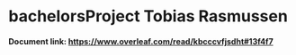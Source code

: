 # bachelorsProject Tobias Rasmussen
#### Document link: https://www.overleaf.com/read/kbcccvfjsdht#13f4f7
